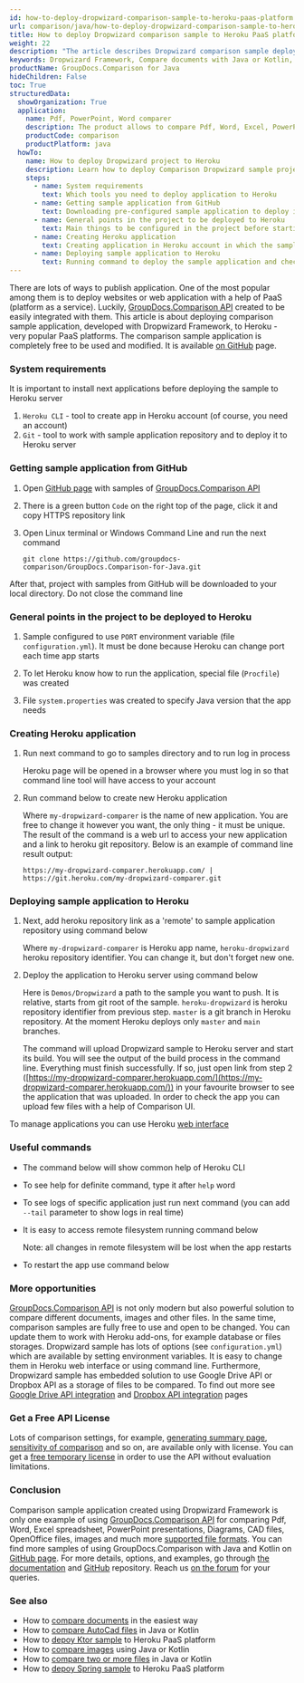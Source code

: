 ```yaml
---
id: how-to-deploy-dropwizard-comparison-sample-to-heroku-paas-platform
url: comparison/java/how-to-deploy-dropwizard-comparison-sample-to-heroku-paas-platform
title: How to deploy Dropwizard comparison sample to Heroku PaaS platform
weight: 22
description: "The article describes Dropwizard comparison sample deploying process to Heroku PaaS platform"
keywords: Dropwizard Framework, Compare documents with Java or Kotlin, Platform as a service, Paas, Heroku
productName: GroupDocs.Comparison for Java
hideChildren: False
toc: True
structuredData:
  showOrganization: True
  application:
    name: Pdf, PowerPoint, Word comparer
    description: The product allows to compare Pdf, Word, Excel, PowerPoint, Code, Image, AutoCad and much more documents
    productCode: comparison
    productPlatform: java
  howTo:
    name: How to deploy Dropwizard project to Heroku
    description: Learn how to deploy Comparison Dropwizard sample project to Heroku
    steps:
      - name: System requirements
        text: Which tools you need to deploy application to Heroku
      - name: Getting sample application from GitHub
        text: Downloading pre-configured sample application to deploy it
      - name: General points in the project to be deployed to Heroku
        text: Main things to be configured in the project before starting deploying it
      - name: Creating Heroku application
        text: Creating application in Heroku account in which the sample will be deployed
      - name: Deploying sample application to Heroku
        text: Running command to deploy the sample application and checking that everything works
---
```


There are lots of ways to publish application. One of the most popular among them is to deploy websites or web application with a help of PaaS (platform as a service). Luckily, [GroupDocs.Comparison API](https://products.groupdocs.com/comparison/java) created to be easily integrated with them. This article is about deploying comparison sample application, developed with Dropwizard Framework, to Heroku - very popular PaaS platforms. The comparison sample application is completely free to be used and modified. It is available [on GitHub](https://github.com/groupdocs-comparison/GroupDocs.Comparison-for-Java/tree/68c3f01/Demos/Dropwizard) page.

### System requirements

It is important to install next applications before deploying the sample to Heroku server

1. `Heroku CLI` - tool to create app in Heroku account (of course, you need an account)
2. `Git` - tool to work with sample application repository and to deploy it to Heroku server

### Getting sample application from GitHub

1. Open [GitHub page](https://github.com/groupdocs-comparison/GroupDocs.Comparison-for-Java) with samples of [GroupDocs.Comparison API](https://products.groupdocs.com/comparison/java/)
2. There is a green button `Code` on the right top of the page, click it and copy HTTPS repository link
3. Open Linux terminal or Windows Command Line and run the next command

   ```shell
   git clone https://github.com/groupdocs-comparison/GroupDocs.Comparison-for-Java.git
   ```

After that, project with samples from GitHub will be downloaded to your local directory. Do not close the command line

### General points in the project to be deployed to Heroku

1. Sample configured to use `PORT` environment variable (file `configuration.yml`). It must be done because Heroku can change port each time app starts

<script src="https://gist.github.com/groupdocs-comparison-gists/03c23b58c3448dd517029a37d3f1118d.js"></script>

2. To let Heroku know how to run the application, special file (`Procfile`) was created

<script src="https://gist.github.com/groupdocs-comparison-gists/6c193c0ab14440ef6265018b54e2956e.js"></script>

3. File `system.properties` was created to specify Java version that the app needs

<script src="https://gist.github.com/groupdocs-comparison-gists/387d00d93e8527292e71385fa0c22d0f.js"></script>

### Creating Heroku application

1. Run next command to go to samples directory and to run log in process

   <script src="https://gist.github.com/groupdocs-comparison-gists/5846d06dbc8f5a099596e10531a1fc20.js"></script>

   Heroku page will be opened in a browser where you must log in so that command line tool will have access to your account

2. Run command below to create new Heroku application

   <script src="https://gist.github.com/groupdocs-comparison-gists/70a482acde3a286d42a34939019c0a95.js"></script>

   Where `my-dropwizard-comparer` is the name of new application. You are free to change it however you want, the only thing - it must be unique. The result of the command is a web url to access your new application and a link to heroku git repository. Below is an example of command line result output:

   ```shell
   https://my-dropwizard-comparer.herokuapp.com/ | https://git.heroku.com/my-dropwizard-comparer.git
   ```

### Deploying sample application to Heroku

1. Next, add heroku repository link as a 'remote' to sample application repository using command below

   <script src="https://gist.github.com/groupdocs-comparison-gists/bf5d9c5d71cdd1a4a7fdd52ee552942a.js"></script>

   Where `my-dropwizard-comparer` is Heroku app name, `heroku-dropwizard` heroku repository identifier. You can change it, but don't forget new one.

2. Deploy the application to Heroku server using command below

   <script src="https://gist.github.com/groupdocs-comparison-gists/f605188b333f3ae13f048837f89892f4.js"></script>

   Here is `Demos/Dropwizard` a path to the sample you want to push. It is relative, starts from git root of the sample. `heroku-dropwizard` is heroku repository identifier from previous step. `master` is a git branch in Heroku repository. At the moment Heroku deploys only `master` and `main` branches.

   The command will upload Dropwizard sample to Heroku server and start its build. You will see the output of the build process in the command line. Everything must finish successfully. If so, just open link from step 2 ([https://my-dropwizard-comparer.herokuapp.com/](https://my-dropwizard-comparer.herokuapp.com/)) in your favourite browser to see the application that was uploaded. In order to check the app you can upload few files with a help of Comparison UI.

To manage applications you can use Heroku [web interface](https://dashboard.heroku.com/apps)

### Useful commands

- The command below will show common help of Heroku CLI

    <script src="https://gist.github.com/groupdocs-comparison-gists/2227f67f2799830aafa784cb787a9c3e.js"></script>

- To see help for definite command, type it after `help` word

    <script src="https://gist.github.com/groupdocs-comparison-gists/2feb7810177c6918d9651e2a898ce3a7.js"></script>

- To see logs of specific application just run next command (you can add `--tail` parameter to show logs in real time)

    <script src="https://gist.github.com/groupdocs-comparison-gists/4984f5d703b956cb9c2db0193dfdcea3.js"></script>

- It is easy to access remote filesystem running command below

    <script src="https://gist.github.com/groupdocs-comparison-gists/eb2c27b5111502e256b121fae24f50ad.js"></script>

  Note: all changes in remote filesystem will be lost when the app restarts

- To restart the app use command below

    <script src="https://gist.github.com/groupdocs-comparison-gists/f06a5c8ad2cd9c1d7313459d96abccce.js"></script>

### More opportunities

[GroupDocs.Comparison API](https://products.groupdocs.com/comparison/java/) is not only modern but also powerful solution to compare different documents, images and other files. In the same time, comparison samples are fully free to use and open to be changed. You can update them to work with Heroku add-ons, for example database or files storages. Dropwizard sample has lots of options (see `configuration.yml`) which are available by setting environment variables. It is easy to change them in Heroku web interface or using command line. Furthermore, Dropwizard sample has embedded solution to use Google Drive API or Dropbox API as a storage of files to be compared. To find out more see [Google Drive API integration](/comparison/java/how-to-use-google-drive-api-as-files-source-for-comparison-api/) and [Dropbox API integration](/comparison/java/how-to-use-dropbox-api-as-files-source-for-comparison-api/) pages

### Get a Free API License

Lots of comparison settings, for example, [generating summary page](/comparison/java/get-only-summary-page/), [sensitivity of comparison](/comparison/java/adjusting-comparison-sensitivity/) and so on, are available only with license. You can get a [free temporary license](https://purchase.groupdocs.com/temporary-license) in order to use the API without evaluation limitations.

### Conclusion

Comparison sample application created using Dropwizard Framework is only one example of using [GroupDocs.Comparison API](https://products.groupdocs.com/comparison/) for comparing Pdf, Word, Excel spreadsheet, PowerPoint presentations, Diagrams, CAD files, OpenOffice files, images and much more [supported file formats](/comparison/java/supported-document-formats/). You can find more samples of using GroupDocs.Comparison with Java and Kotlin on [GitHub page](https://github.com/groupdocs-comparison/GroupDocs.Comparison-for-Java). For more details, options, and examples, go through [the documentation](/comparison/java/getting-started/) and [GitHub](https://github.com/groupdocs-comparison) repository. Reach us [on the forum](https://forum.groupdocs.com/) for your queries.

### See also

- How to [compare documents](/comparison/java/how-to-compare-documents-in-the-easiest-way) in the easiest way
- How to [compare AutoCad files](/comparison/java/how-to-compare-autocad-drawings) in Java or Kotlin
- How to [depoy Ktor sample](comparison/java/how-to-deploy-ktor-comparison-sample-to-heroku-paas-platform) to Heroku PaaS platform
- How to [compare images](/comparison/java/how-to-compare-images-using-java-or-kotlin) using Java or Kotlin
- How to [compare two or more files](/comparison/java/how-to-compare-two-or-more-files-in-java-or-kotlin) in Java or Kotlin
- How to [depoy Spring sample](/comparison/java/how-to-deploy-spring-comparison-sample-to-heroku-paas-platform) to Heroku PaaS platform
